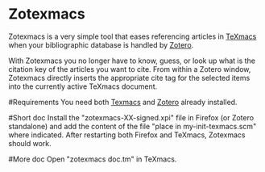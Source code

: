 # Zotexmacs
Zotexmacs is a very simple tool that eases referencing articles in [TeXmacs](http://www.texmacs.org) when your bibliographic database is handled by [Zotero](https://www.zotero.org/).

With Zotexmacs you no longer have to know, guess, or look up what is the citation key of the articles you want to cite. From within a Zotero window, Zotexmacs directly inserts the appropriate cite tag for the selected items into the currently active TeXmacs document.

#Requirements
You need both [Texmacs](http://www.texmacs.org) and [Zotero](https://www.zotero.org/) already installed.

#Short doc 
Install the "zotexmacs-XX-signed.xpi" file in Firefox (or Zotero standalone) and add the content of the file "place in my-init-texmacs.scm" where indicated. After restarting both Firefox and TeXmacs, Zotexmacs should work.

#More doc 
Open "zotexmacs doc.tm" in TeXmacs.

